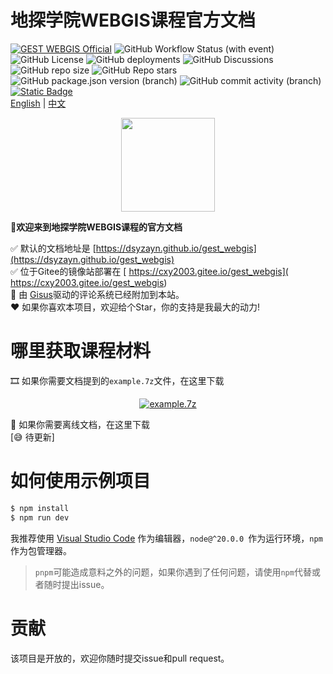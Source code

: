 # 地探学院WEBGIS课程官方文档
[![GEST WEBGIS Official](https://img.shields.io/badge/GEST%20WEBGIS-Official-%23027f98)](https://gest.jlu.edu.cn/index.htm) ![GitHub Workflow Status (with event)](https://img.shields.io/github/actions/workflow/status/DSYZayn/gest_webgis/.github%2Fworkflows%2Fdeploy.yml) ![GitHub License](https://img.shields.io/github/license/DSYZayn/gest_webgis) ![GitHub deployments](https://img.shields.io/github/deployments/DSYZayn/gest_webgis/github-pages) ![GitHub Discussions](https://img.shields.io/github/discussions/DSYZayn/gest_webgis) ![GitHub repo size](https://img.shields.io/github/repo-size/DSYZayn/gest_webgis) ![GitHub Repo stars](https://img.shields.io/github/stars/DSYZayn/gest_webgis) ![GitHub package.json version (branch)](https://img.shields.io/github/package-json/v/DSYZayn/gest_webgis/main) ![GitHub commit activity (branch)](https://img.shields.io/github/commit-activity/y/DSYZayn/gest_webgis) [![Static Badge](https://img.shields.io/badge/gitee-mirror-%23c71d23)](https://gitee.com/cxy2003/gest_webgis)  
[English](README.md) | [中文](README.zh.md)
<div align="center">
    <img src="https://dsyzayn.github.io/gest_webgis/imgs/avartar.webp" width="150px" height="150px">  
</div>

 **🥳欢迎来到地探学院WEBGIS课程的官方文档**

✅ 默认的文档地址是 [https://dsyzayn.github.io/gest_webgis](https://dsyzayn.github.io/gest_webgis)  
✅ 位于Gitee的镜像站部署在 [ https://cxy2003.gitee.io/gest_webgis]( https://cxy2003.gitee.io/gest_webgis)  
🎉 由 [Gisus](https://giscus.app/zh-CN)驱动的评论系统已经附加到本站。  
❤️ 如果你喜欢本项目，欢迎给个Star，你的支持是我最大的动力!
# 哪里获取课程材料
🎞️ 如果你需要文档提到的`example.7z`文件，在这里下载  
<div align="center">
    <a href="https://dsyzayn.github.io/gest_webgis/example.7z" target="self">
        <img src="https://img.shields.io/badge/click%20to%20download-example.7z-blue" alt="example.7z"/>
    </a>
</div>

🎨 如果你需要离线文档，在这里下载    
[😅 待更新]

# 如何使用示例项目
```sh
$ npm install
$ npm run dev
```
我推荐使用 [Visual Studio Code](https://code.visualstudio.com/) 作为编辑器，`node@^20.0.0 `作为运行环境，`npm` 作为包管理器。

> `pnpm`可能造成意料之外的问题，如果你遇到了任何问题，请使用`npm`代替或者随时提出issue。

# 贡献
该项目是开放的，欢迎你随时提交issue和pull request。